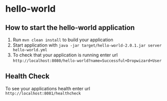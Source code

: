# hello-world

How to start the hello-world application
---

1. Run `mvn clean install` to build your application
1. Start application with `java -jar target/hello-world-2.0.1.jar server hello-world.yml`
1. To check that your application is running enter url `http://localhost:8080/hello-world?name=Successful+Dropwizard+User`

Health Check
---

To see your applications health enter url `http://localhost:8081/healthcheck`
